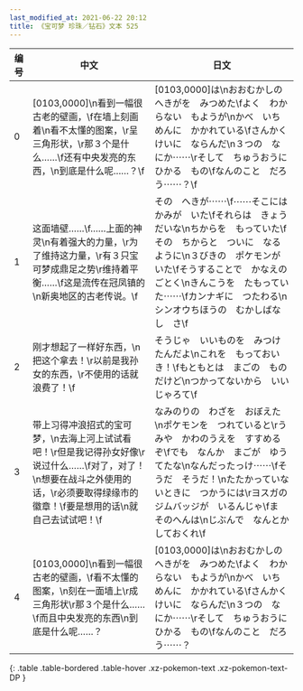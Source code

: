 ```yaml
---
last_modified_at: 2021-06-22 20:12
title: 《宝可梦 珍珠／钻石》文本 525
---
```

| 编号 | 中文 | 日文 |
| ---- | ---- | ---- |
| 0 | [0103,0000]\n看到一幅很古老的壁画，\f在墙上刻画着\n看不太懂的图案，\r呈三角形状，\r那３个是什么……\f还有中央发亮的东西，\n到底是什么呢……？\f | [0103,0000]は\nおおむかしの　へきがを　みつめた\fよく　わからない　もようが\nかべ　いちめんに　かかれている\fさんかくけいに　ならんだ\n３つの　なにか⋯⋯\rそして　ちゅうおうに　ひかる　もの\fなんのこと　だろう⋯⋯？\f |
| 1 | 这面墙壁……\f……上面的神灵\n有着强大的力量，\r为了维持这力量，\r有３只宝可梦成鼎足之势\r维持着平衡……\f这是流传在冠凤镇的\n新奥地区的古老传说。\f | その　へきが⋯⋯\f⋯⋯そこには　かみが　いた\fそれらは　きょうだいな\nちからを　もっていた\fその　ちからと　ついに　なるように\n３びきの　ポケモンが　いた\fそうすることで　かなえのごとく\nきんこうを　たもっていた⋯⋯\fカンナギに　つたわる\nシンオウちほうの　むかしばなし　さ\f |
| 2 | 刚才想起了一样好东西，\n把这个拿去！\r以前是我孙女的东西，\r不使用的话就浪费了！\f | そうじゃ　いいものを　みつけたんだよ\nこれを　もっておいき！\fもともとは　まごの　ものだけど\nつかってないから　いいじゃろて\f |
| 3 | 带上习得冲浪招式的宝可梦，\n去海上河上试试看吧！\r但是我记得孙女好像\r说过什么……\f对了，对了！\n想要在战斗之外使用的话，\r必须要取得绿缘市的徽章！\f要是想用的话\n就自己去试试吧！\f | なみのりの　わざを　おぼえた\nポケモンを　つれていると\rうみや　かわのうえを　すすめるぞ\fでも　なんか　まごが　ゆうてたな\nなんだったっけ⋯⋯\fそうだ　そうだ！\nたたかっていないときに　つかうには\rヨスガの　ジムバッジが　いるんじゃ\fま　そのへんは\nじぶんで　なんとか　しておくれ\f |
| 4 | [0103,0000]\n看到一幅很古老的壁画，\f看不太懂的图案，\n刻在一面墙上\r成三角形状\r那３个是什么……\f而且中央发亮的东西\n到底是什么呢……？ | [0103,0000]は\nおおむかしの　へきがを　みつめた\fよく　わからない　もようが\nかべ　いちめんに　かかれている\fさんかくけいに　ならんだ\n３つの　なにか⋯⋯\rそして　ちゅうおうに　ひかる　もの\fなんのこと　だろう⋯⋯？ |
{: .table .table-bordered .table-hover .xz-pokemon-text .xz-pokemon-text-DP }